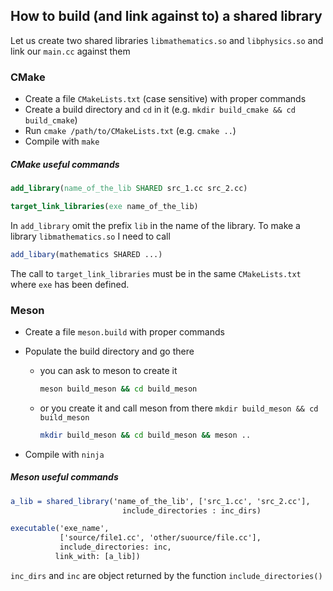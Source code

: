 ## How to build (and link against to) a shared library

Let us create two shared libraries `libmathematics.so` and `libphysics.so` and link our `main.cc`  against them

### CMake

- Create a file `CMakeLists.txt` (case sensitive) with proper commands
- Create a build directory and `cd` in it (e.g. `mkdir build_cmake && cd build_cmake`)
- Run `cmake /path/to/CMakeLists.txt` (e.g. `cmake ..`) 
- Compile with `make`

##### CMake useful commands

```cmake
add_library(name_of_the_lib SHARED src_1.cc src_2.cc)

target_link_libraries(exe name_of_the_lib)
```

In `add_library` omit the prefix `lib` in the name of the library. To make a library `libmathematics.so` I need to call

```cmake
add_libary(mathematics SHARED ...)
```


The call to `target_link_libraries` must be in the same `CMakeLists.txt` where `exe` has been defined.

### Meson

- Create a file `meson.build` with proper commands

- Populate the build directory and go there

  - you can ask to meson to create it 

    ```bash
    meson build_meson && cd build_meson
    ```

  - or you create it and call meson from there `mkdir build_meson && cd build_meson`

    ```bash
    mkdir build_meson && cd build_meson && meson ..
    ```

- Compile with `ninja`

##### Meson useful commands

```cmake
a_lib = shared_library('name_of_the_lib', ['src_1.cc', 'src_2.cc'],
                         include_directories : inc_dirs)

executable('exe_name', 
           ['source/file1.cc', 'other/suource/file.cc'], 
           include_directories: inc,
          link_with: [a_lib])
```

`inc_dirs` and `inc` are object returned by the function `include_directories()` 

